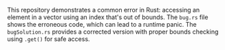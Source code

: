 This repository demonstrates a common error in Rust: accessing an element in a vector using an index that's out of bounds.  The `bug.rs` file shows the erroneous code, which can lead to a runtime panic. The `bugSolution.rs` provides a corrected version with proper bounds checking using `.get()` for safe access.